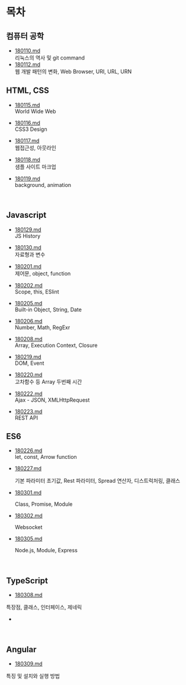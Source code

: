 # 목차

## 컴퓨터 공학

- [180110.md](./_180110.md)  
  리눅스의 역사 및 git command
- [180112.md](./_180112.md)  
  웹 개발 패턴의 변화, Web Browser, URI, URL, URN

## HTML, CSS

- [180115.md](./_180115.md)  
  World Wide Web

- [180116.md](./_180116.md)  
  CSS3 Design

- [180117.md](./_180117.md)  
  웹접근성, 아웃라인

- [180118.md](./_180118/)  
  샘플 사이트 마크업

- [180119.md](./_180119.md)  
  background, animation

  ​

## Javascript

- [180129.md](./_180129.md)  
  JS History


- [180130.md](./_180130.md)  
  자료형과 변수
- [180201.md](./_180201.md)  
  제어문, object, function
- [180202.md](./_180202.md)  
  Scope, this, ESlint
- [180205.md](./_180205.md)  
  Built-in Object, String, Date
- [180206.md](./_180206.md)  
  Number, Math, RegExr
- [180208.md](./_180208.md)  
  Array, Execution Context, Closure
- [180219.md](./_180219.md)  
  DOM, Event
- [180220.md](./_180220.md)  
  고차함수 등 Array 두번째 시간
- [180222.md](./_180222.md)  
  Ajax - JSON, XMLHttpRequest
- [180223.md](./_180223.md)  
  REST API



## ES6

- [180226.md](./_180226.md)  
  let, const, Arrow function

- [180227.md](./_180227.md)  

  기본 파라미터 초기값, Rest 파라미터, Spread 연산자, 디스트럭처링, 클래스

- [180301.md](./_180301.md)

  Class, Promise, Module

- [180302.md](./_180302.md)

  Websocket

- [180305.md](./_180305.md)

  Node.js, Module, Express

  ​

## TypeScript

- [180308.md](./_180308.md)

특장점, 클래스, 인터페이스, 제네릭

- ​

  ​

## Angular

- [180309.md](./_180309.md)

특징 및 설치와 실행 방법